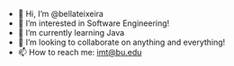 - 👋 Hi, I’m @bellateixeira
- 👀 I’m interested in Software Engineering!
- 🌱 I’m currently learning Java
- 💞️ I’m looking to collaborate on anything and everything!
- 📫 How to reach me: imt@bu.edu

<!---
bellateixeira/bellateixeira is a ✨ special ✨ repository because its `README.md` (this file) appears on your GitHub profile.
You can click the Preview link to take a look at your changes.
--->
